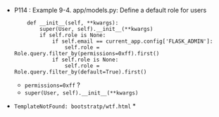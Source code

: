  
*  P114 : Example 9-4. app/models.py: Define a default role for users
    ```
        def __init__(self, **kwargs):
            super(User, self).__init__(**kwargs)
            if self.role is None:
                if self.email == current_app.config['FLASK_ADMIN']:
                    self.role = Role.query.filter_by(permissions=0xff).first()
                if self.role is None:
                    self.role = Role.query.filter_by(default=True).first()
    ```
    
    * `permissions=0xff` ?
    * `super(User, self).__init__(**kwargs)`
    
    
* `TemplateNotFound: bootstratp/wtf.html`
    * 